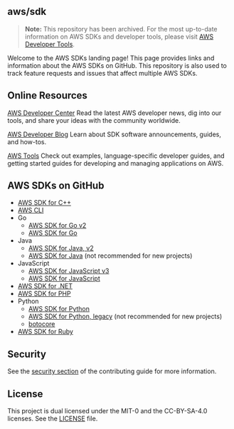 ## aws/sdk

> **Note:** This repository has been archived. For the most up-to-date information on AWS SDKs and developer tools, please visit [AWS Developer Tools](https://aws.amazon.com/products/developer-tools/).

Welcome to the AWS SDKs landing page! This page provides
links and information about the AWS SDKs on GitHub. This repository is also used
to track feature requests and issues that affect multiple AWS SDKs.

## Online Resources
[AWS Developer Center](https://aws.amazon.com/developer/)
Read the latest AWS developer news,
dig into our tools, and share your ideas with the community worldwide.

[AWS Developer Blog](https://aws.amazon.com/blogs/developer/)
Learn about SDK software announcements, guides, and how-tos.

[AWS Tools](https://aws.amazon.com/tools/)
Check out examples, language-specific developer guides, and getting started guides 
for developing and managing applications on AWS.

## AWS SDKs on GitHub
* [AWS SDK for C++](https://github.com/aws/aws-sdk-cpp)
* [AWS CLI](https://github.com/aws/aws-cli)
* Go
  * [AWS SDK for Go v2](https://github.com/aws/aws-sdk-go-v2)
  * [AWS SDK for Go](https://github.com/aws/aws-sdk-go)
* Java
  * [AWS SDK for Java, v2](https://github.com/aws/aws-sdk-java-v2)
  * [AWS SDK for Java](https://github.com/aws/aws-sdk-java) (not recommended for new projects)
* JavaScript
  * [AWS SDK for JavaScript v3](https://github.com/aws/aws-sdk-js-v3)
  * [AWS SDK for JavaScript](https://github.com/aws/aws-sdk-js)
* [AWS SDK for .NET](https://github.com/aws/dotnet)
* [AWS SDK for PHP](https://github.com/aws/aws-sdk-php)
* Python
  * [AWS SDK for Python](https://github.com/boto/boto3)
  * [AWS SDK for Python, legacy](https://github.com/boto/boto) (not recommended for new projects)
  * [botocore](https://github.com/boto/botocore)
* [AWS SDK for Ruby](https://github.com/aws/aws-sdk-ruby)

## Security

See the [security section](CONTRIBUTING.md#security-issue-notifications) of the contributing guide for more information.

## License

This project is dual licensed under the MIT-0 and the CC-BY-SA-4.0 licenses.
See the [LICENSE](LICENSE) file.
